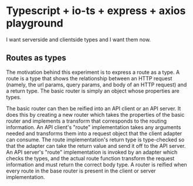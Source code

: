 # Typescript + io-ts + express + axios playground

I want serverside and clientside types and I want them now.

## Routes as types

The motivation behind this experiment is to express a route as a type. A route is a type that shows the relationship between an HTTP request (namely, the url params, query params, and body of an HTTP request) and a return type. The basic router is simply an object whose properties are types.

The basic router can then be reified into an API client or an API server. It does this by creating a new router which takes the properties of the basic router and implements a transform that corresponds to the routing information. An API client's "route" implementation takes any arguments needed and transforms them into a request object that the client adapter can consume. The route implementation's return type is type-checked so that the adapter can take the return value and send it off to the API server. An API server's "route" implementation is invoked by an adapter which checks the types, and the actual route function transform the request information and must return the correct body type. A router is reified when every route in the base router is present in the client or server implementation.
